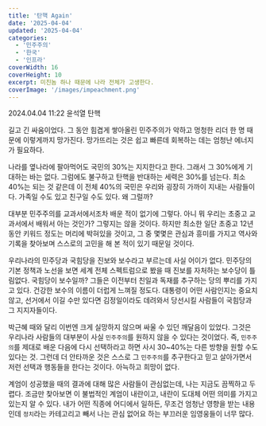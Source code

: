 ```yaml
---
title: '탄핵 Again'
date: '2025-04-04'
updated: '2025-04-04'
categories:
  - '민주주의'
  - '한국'
  - '인프라'
coverWidth: 16
coverHeight: 10
excerpt: 미친놈 하나 때문에 나라 전체가 고생한다.
coverImage: '/images/impeachment.png'
---
```


<script>
import Callout from '$lib/components/Callout.svelte';
  </script>

<Callout>2024.04.04 11:22 윤석열 탄핵
</Callout>

길고 긴 싸움이었다. 그 동안 힘겹게 쌓아올린 민주주의가 악하고 멍청한 리더 한 명 때문에 이렇게까지 망가진다. 망가뜨리는 것은 쉽고 빠른데 회복하는 데는 엄청난 에너지가 필요하다.

나라를 옆나라에 팔아먹어도 국민의 30%는 지지한다고 한다. 그래서 그 30%에게 기대하는 바는 없다. 그럼에도 불구하고 탄핵을 반대하는 세력은 30%를 넘는다. 최소 40%는 되는 것 같은데 이 전체 40%의 국민은 우리와 굉장히 가까이 지내는 사람들이다. 가족일 수도 있고 친구일 수도 있다. 왜 그럴까?

대부분 민주주의를 교과서에서조차 배운 적이 없기에 그렇다. 아니 뭐 우리는 초중고 교과서에서 배워서 아는 것인가? 그렇지는 않을 것이다. 하지만 최소한 일단 초중고 12년동안 키워드 정도는 머리에 박혀있을 것이고, 그 중 몇몇은 관심과 흥미를 가지고 역사와 기록을 찾아보며 스스로의 고민을 해 본 적이 있기 때문일 것이다.

우리나라의 민주당과 국힘당을 진보와 보수라고 부르는데 사실 어이가 없다. 민주당의 기본 정책과 노선을 보면 세계 전체 스펙트럼으로 봤을 때 진보를 자처하는 보수당이 틀림없다. 국힘당이 보수일까? 그들은 이전부터 친일과 독재를 추구하는 당의 뿌리를 가지고 있다. 건강한 보수의 이름이 더럽게 느껴질 정도다. 대통령이 어떤 사람인지는 중요치 않고, 선거에서 이길 수만 있다면 김정일이라도 데려와서 당선시킬 사람들이 국힘당과 그 지지자들이다.

박근혜 때와 달리 이번엔 크게 실망하지 않으며 싸울 수 있던 깨달음이 있었다. 그것은 우리나라 사람들의 대부분이 사실 `민주주의`를 원하지 않을 수 있다는 것이었다. 즉, `민주주의`를 제대로 배운 다음에 다시 선택하라고 하면 사시 30~40%는 다른 방향을 원할 수도 있다는 것. 그런데 더 안타까운 것은 스스로 그 `민주주의`를 추구한다고 믿고 살아가면서 저런 선택과 행동들을 한다는 것이다. 아늑하고 희망이 없다.

계엄이 성공했을 때의 결과에 대해 많은 사람들이 관심없는데, 나는 지금도 끔찍하고 두렵다. 조금만 찾아보면 이 불법적인 계엄이 내란이고, 내란이 도대체 어떤 의미를 가지고 있는지 알 수 있다. 내가 어떤 직종에 어디에서 일하든, 무조건 엄청난 영향을 받는 내용인데 `정치`라는 카테고리고 빼서 나는 관심 없어요 하는 부끄러운 임영웅들이 너무 많다.
